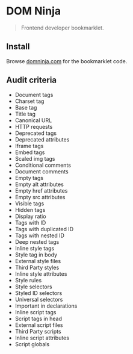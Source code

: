DOM Ninja
=========

> Frontend developer bookmarklet.


Install
-------

Browse [domninja.com](http://domninja.com) for the bookmarklet code.


Audit criteria
--------------

* Document tags
* Charset tag
* Base tag
* Title tag
* Canonical URL
* HTTP requests
* Deprecated tags
* Deprecated attributes
* Iframe tags
* Embed tags
* Scaled img tags
* Conditional comments
* Document comments
* Empty tags
* Empty alt attributes
* Empty href attributes
* Empty src attributes
* Visible tags
* Hidden tags
* Display ratio
* Tags with ID
* Tags with duplicated ID
* Tags with nested ID
* Deep nested tags
* Inline style tags
* Style tag in body
* External style files
* Third Party styles
* Inline style attributes
* Style rules
* Style selectors
* Styled ID selectors
* Universal selectors
* Important in declarations
* Inline script tags
* Script tags in head
* External script files
* Third Party scripts
* Inline script attributes
* Script globals